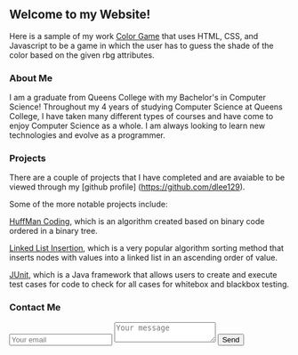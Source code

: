 ## Welcome to my Website!

Here is a sample of my work [Color Game](https://github.com/dlee129) that uses HTML, CSS, and Javascript to be a game in which the user has to guess the shade of the color based on the given rbg attributes.

### About Me 

I am a graduate from Queens College with my Bachelor's in Computer Science! Throughout my 4 years of studying Computer Science at Queens College, I have taken many different types of courses and have come to enjoy Computer Science as a whole. I am always looking to learn new technologies and evolve as a programmer.

### Projects

There are a couple of projects that I have completed and are avaiable to be viewed through my [github profile] (https://github.com/dlee129).

Some of the more notable projects include: 

[HuffMan Coding](https://github.com/dlee129/DesignAndAnalysisOfAlgorithms/tree/master/HuffmanCoding), which is an algorithm created based on binary code ordered in a binary tree. 

[Linked List Insertion](https://github.com/dlee129/DesignAndAnalysisOfAlgorithms/tree/master/LinkedListInsertionSort), which is a very popular algorithm sorting method that inserts nodes with values into a linked list in an ascending order of value.

[JUnit](https://github.com/dlee129/Software-Engineering/tree/master/JUnit), which is a Java framework that allows users to create and execute test cases for code to check for all cases for whitebox and blackbox testing.


### Contact Me

<form method="POST" action="https://formspree.io/david.y.lee09@gmail.com"><input type="email" name="email" placeholder="Your email">   <textarea name="message" placeholder="Your message"></textarea>  <button type="submit">Send</button></form>
